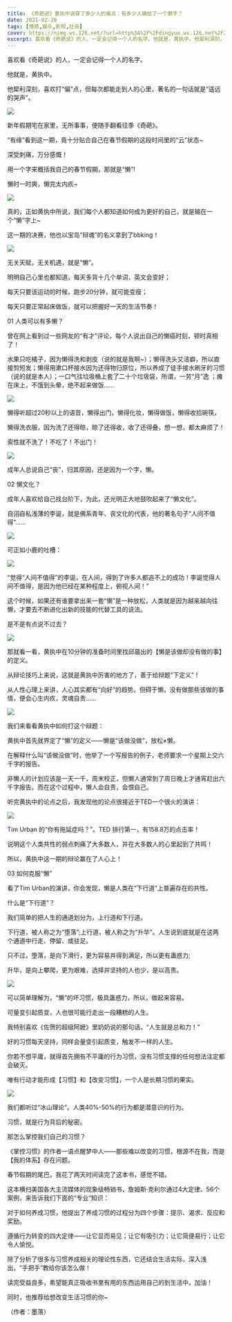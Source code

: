 ```yaml
---
title: 《奇葩说》黄执中说穿了多少人的痛点：有多少人输给了一个懒字？
date: 2021-02-20
tags: [情感,娱乐,影视,社会]
cover: https://nimg.ws.126.net/?url=http%3A%2F%2Fdingyue.ws.126.net%2F2021%2F0220%2Fe9d1133fj00qotjr60014c000hs00a0g.jpg&thumbnail=650x2147483647&quality=80&type=jpg
excerpt: 喜欢看《奇葩说》的人，一定会记得一个人的名字。他就是，黄执中。他犀利深刻，喜欢打“偏”点，但每次都能走到人的心里，著名的一句话就是“遥远的哭声”。
---
```

喜欢看《奇葩说》的人，一定会记得一个人的名字。

他就是，黄执中。

他犀利深刻，喜欢打“偏”点，但每次都能走到人的心里，著名的一句话就是“遥远的哭声”。

![](https://nimg.ws.126.net/?url=http%3A%2F%2Fdingyue.ws.126.net%2F2021%2F0220%2Fe9d1133fj00qotjr60014c000hs00a0g.jpg&thumbnail=650x2147483647&quality=80&type=jpg)  

新年假期宅在家里，无所事事，便随手翻看往季《奇葩》。

“有缘”看到这一期，竟十分贴合自己在春节假期的这段时间里的“云”状态~

深受刺痛，万分感慨！

用一个字来概括我自己的春节假期，那就是“懒”!

懒时一时爽，懒完太内疚~

![](https://nimg.ws.126.net/?url=http%3A%2F%2Fdingyue.ws.126.net%2F2021%2F0220%2Fca714e28j00qotjr60013c000hs00a0g.jpg&thumbnail=650x2147483647&quality=80&type=jpg)  

真的，正如黄执中所说，我们每个人都知道如何成为更好的自己，就是输在一个“懒”字上~

这一期的决赛，他也以宝岛“辩魂”的名义拿到了bbking！

![](https://nimg.ws.126.net/?url=http%3A%2F%2Fdingyue.ws.126.net%2F2021%2F0220%2F7e556aeaj00qotjr7001nc000hs00a0g.jpg&thumbnail=650x2147483647&quality=80&type=jpg)  

无关天赋，无关机遇，就是“懒”。

明明自己心里也都知道，每天多背十几个单词，英文会变好；

每天只要该运动的时候，跑步20分钟，就可能变瘦；

每天只要正常起床做饭，就可以把握好一天的生活节奏！

01 人类可以有多懒？

曾在网上看到过一些网友的“有才”评论，每个人说出自己的懒癌时刻，顿时真相了！

水果只吃橘子，因为懒得洗和剥皮（说的就是我啊~）；懒得洗头又洁癖，所以直接剪短发；懒得用漱口杯接水因为还得物归原位，所以养成了徒手接水刷牙的习惯（说的就是本人）；一口气往垃圾桶上套了二十个垃圾袋，所谓，一劳“月”逸
；瘫在床上，不饿到头晕，绝不起来做饭……

![](https://nimg.ws.126.net/?url=http%3A%2F%2Fdingyue.ws.126.net%2F2021%2F0220%2Fb55c6a64j00qotjr7000mc000b0009rg.jpg&thumbnail=650x2147483647&quality=80&type=jpg)  

懒得听超过20秒以上的语音，懒得出门，懒得化妆，懒得做饭，懒得收拾碗筷，

懒得洗衣服，因为洗了还得晾，晾了还得收，收了还得叠，想一想，都太麻烦了！

索性就不洗了！不吃了！不出门！

![](https://nimg.ws.126.net/?url=http%3A%2F%2Fdingyue.ws.126.net%2F2021%2F0220%2F85359645j00qotjr80010c000gh00c4g.jpg&thumbnail=650x2147483647&quality=80&type=jpg)  

成年人总说自己“丧”，归其原因，还是因为一个字，懒。

02 懒文化？

成年人喜欢给自己找台阶下，为此，还光明正大地鼓吹起来了“懒文化”。

自诩自私浅薄的李诞，就是佛系青年、丧文化的代表，他的著名句子“人间不值得”......

![](https://nimg.ws.126.net/?url=http%3A%2F%2Fdingyue.ws.126.net%2F2021%2F0220%2F76e1876ej00qotjr8000rc000g500adg.jpg&thumbnail=650x2147483647&quality=80&type=jpg)  

可正如小鹿的吐槽：

![](https://nimg.ws.126.net/?url=http%3A%2F%2Fdingyue.ws.126.net%2F2021%2F0220%2F49c4b541j00qotjr9000mc000ga008yg.jpg&thumbnail=650x2147483647&quality=80&type=jpg)  

“觉得“人间不值得”的李诞，在人间，得到了许多人都追不上的成功！李诞觉得人间不值得，是因为他已经在某种程度上，俯视人间！”

这个时候，如果还有谁要拿出来一套“懒”是一种放松，人类就是因为越来越向往懒，才要去不断进化出新的技能的代替工具的说法。

是不是有点说不过去？

![](https://nimg.ws.126.net/?url=http%3A%2F%2Fdingyue.ws.126.net%2F2021%2F0220%2Fc278bd62j00qotjr9000vc000hp009yg.jpg&thumbnail=650x2147483647&quality=80&type=jpg)  

那就看一看，黄执中在10分钟的准备时间里找邱晨出的【懒是该做却没有做的事】的定义。

从辩论技巧上来说，这就是黄执中厉害的地方了，善于给辩题“下定义”！

从人性心理上来讲，人心其实都有“向好”的趋势。但碍于懒，没有做那些该做的事情，便会心生内疚，灵魂自责......

![](https://nimg.ws.126.net/?url=http%3A%2F%2Fdingyue.ws.126.net%2F2021%2F0220%2F8354ecc1j00qotjr9001gc000hs00a0g.jpg&thumbnail=650x2147483647&quality=80&type=jpg)  

我们来看看黄执中如何打这个辩题：

黄执中首先就界定了“懒”的定义——懒是“该做没做”，放松≠懒。

在解释什么叫“该做没做”时，他举了一个写报告的例子，老师要求一个星期上交六千字的报告。

非懒人的计划应该是一天一千，周末校正，但懒人通常到了周日晚上才通宵赶出六千字报告。而在这个过程中，懒人会自责，会恨自己。

听完黄执中的论点之后，我发现他的论点很接近于TED一个很火的演讲：

![](https://nimg.ws.126.net/?url=http%3A%2F%2Fdingyue.ws.126.net%2F2021%2F0220%2F867b2192p00qotjra0063c000hs008ug.png&thumbnail=650x2147483647&quality=80&type=jpg)  

Tim Urban 的“你有拖延症吗？”。TED 排行第一，有158.8万的点击率！

说明这个人类共性的弱点刺痛了大多数人，并在大多数人的心里起到了共鸣！

所以，黄执中这一期的辩论赢在了人心上！

03 如何克服“懒”

看了Tim Urban的演讲，你会发现，懒是人类在“下行道”上普遍存在的共性。

什么是“下行道”？

我们简单的把人生的通道划分为，上行道和下行道。

下行道，被人称之为“堕落”;上行道，被人称之为“升华”。人生说到底就是在这两个通道中行走、停留、或驻足。

只不过，堕落，是向下滑行，更为容易并得到满足，所以更有蛊惑力;

升华，是向上攀爬，更为艰难，选择并坚持的人也少，是以高贵。

![](https://nimg.ws.126.net/?url=http%3A%2F%2Fdingyue.ws.126.net%2F2021%2F0220%2F7787dd8bp00qotjra007qc000hs00aug.png&thumbnail=650x2147483647&quality=80&type=jpg)  

可以简单理解为，“懒”的坏习惯，极具蛊惑力，所以，做起来容易。

可量变引起质变，人也很可能行走出一段糟糕的人生。

我特别喜欢《佐贺的超级阿嬷》里奶奶说的那句话，“人生就是总和力！”

好的习惯每天坚持，同样会量变引起质变，触发不一样的人生。

你若不想平庸，就得首先拥有不平庸的行为习惯，没有习惯支撑的任何想法注定都会破灭。

唯有行动才能形成【习惯】和【改变习惯】，一个人是长期习惯的果实。

![](https://nimg.ws.126.net/?url=http%3A%2F%2Fdingyue.ws.126.net%2F2021%2F0220%2F66850cefj00qotjrb000mc000ey00aig.jpg&thumbnail=650x2147483647&quality=80&type=jpg)  

我们都听过“冰山理论”。人类40%-50%的行为都是潜意识的行为。

习惯，就是行为背后的秘密。

那怎么掌控我们自己的习惯？

《掌控习惯》的作者一语点醒梦中人——那些难以改变的习惯，根源不在我，而是【我的体系】存在问题。

春节假期的尾巴，我花了两天时间读完了这本书，感觉不错。

这本横扫美国各大主流媒体的现象级畅销书，詹姆斯·克利尔通过4大定律、56个案例，来告诉我们下面的“专业”知识：

对于如何养成习惯，他提出了养成习惯的过程分为四个步骤：提示、渴求、反应和奖励。

遵循行为转变的四大定律——让它显而易见；让它有吸引力；让它简便易行；让它令人愉悦。

除了分析了很多与习惯养成相关的理论性东西，它还结合生活实际，深入浅出，“手把手”教给你该怎么做！

读完受益良多，希望能真正吸收书里有用的东西运用自己的到生活中。加油！

同时，也推荐给想改变生活习惯的你~

（作者：墨落）

